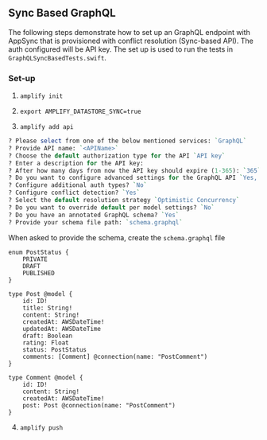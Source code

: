 ## Sync Based GraphQL

The following steps demonstrate how to set up an GraphQL endpoint with AppSync that is provisioned with conflict resolution (Sync-based API). The auth configured will be API key. The set up is used to run the tests in `GraphQLSyncBasedTests.swift`.

### Set-up

1. `amplify init`

2. `export AMPLIFY_DATASTORE_SYNC=true`

3. `amplify add api`

```perl
? Please select from one of the below mentioned services: `GraphQL`
? Provide API name: `<APIName>`
? Choose the default authorization type for the API `API key`
? Enter a description for the API key:
? After how many days from now the API key should expire (1-365): `365`
? Do you want to configure advanced settings for the GraphQL API `Yes, I want to make some additional changes.`
? Configure additional auth types? `No`
? Configure conflict detection? `Yes`
? Select the default resolution strategy `Optimistic Concurrency`
? Do you want to override default per model settings? `No`
? Do you have an annotated GraphQL schema? `Yes`
? Provide your schema file path: `schema.graphql`
```
When asked to provide the schema, create the `schema.graphql` file
```
enum PostStatus {
    PRIVATE
    DRAFT
    PUBLISHED
}

type Post @model {
    id: ID!
    title: String!
    content: String!
    createdAt: AWSDateTime!
    updatedAt: AWSDateTime
    draft: Boolean
    rating: Float
    status: PostStatus
    comments: [Comment] @connection(name: "PostComment")
}

type Comment @model {
    id: ID!
    content: String!
    createdAt: AWSDateTime!
    post: Post @connection(name: "PostComment")
}
```

4. `amplify push`
